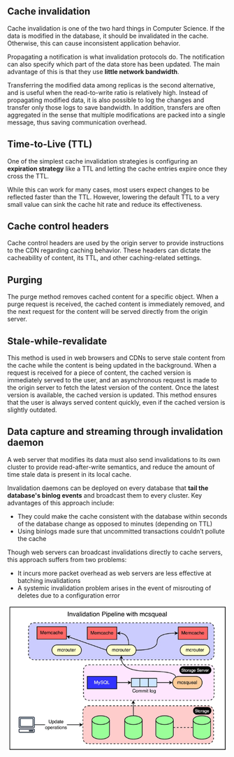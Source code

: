 ## Cache invalidation

Cache invalidation is one of the two hard things in Computer Science. If the data is modified in the database, it should be invalidated in the cache. Otherwise, this can cause inconsistent application behavior.

Propagating a notification is what invalidation protocols do. The notification can also specify which part of the data store has been updated. The main advantage of this is that they use **little network bandwidth**.

Transferring the modified data among replicas is the second alternative, and is useful when the read-to-write ratio is relatively high. Instead of propagating modified data, it is also possible to log the changes and transfer only those logs to save bandwidth. In addition, transfers are often aggregated in the sense that multiple modifications are packed into a single message, thus saving communication overhead.

## Time-to-Live (TTL)

One of the simplest cache invalidation strategies is configuring an **expiration strategy** like a TTL and letting the cache entries expire once they cross the TTL.

While this can work for many cases, most users expect changes to be reflected faster than the TTL. However, lowering the default TTL to a very small value can sink the cache hit rate and reduce its effectiveness.

## Cache control headers

Cache control headers are used by the origin server to provide instructions to the CDN regarding caching behavior. These headers can dictate the cacheability of content, its TTL, and other caching-related settings.

## Purging

The purge method removes cached content for a specific object. When a purge request is received, the cached content is immediately removed, and the next request for the content will be served directly from the origin server.

## Stale-while-revalidate

This method is used in web browsers and CDNs to serve stale content from the cache while the content is being updated in the background. When a request is received for a piece of content, the cached version is immediately served to the user, and an asynchronous request is made to the origin server to fetch the latest version of the content. Once the latest version is available, the cached version is updated. This method ensures that the user is always served content quickly, even if the cached version is slightly outdated.

## Data capture and streaming through invalidation daemon

A web server that modifies its data must also send invalidations to its own cluster to provide read-after-write semantics, and reduce the amount of time stale data is present in its local cache.

Invalidation daemons can be deployed on every database that **tail the database's binlog events** and broadcast them to every cluster. Key advantages of this approach include:

- They could make the cache consistent with the database within seconds of the database change as opposed to minutes (depending on TTL)
- Using binlogs made sure that uncommitted transactions couldn’t pollute the cache

Though web servers can broadcast invalidations directly to cache servers, this approach suffers from two problems:

- It incurs more packet overhead as web servers are less effective at batching invalidations
- A systemic invalidation problem arises in the event of misrouting of deletes due to a configuration error

<img src="../assets/invalidation-daemon.png">
